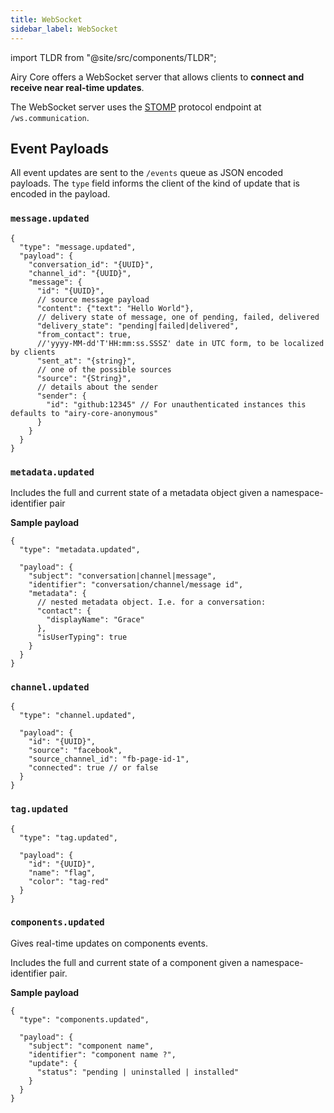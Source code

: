 ```yaml
---
title: WebSocket
sidebar_label: WebSocket
---
```


import TLDR from "@site/src/components/TLDR";

<TLDR>

Airy Core offers a WebSocket server that allows clients to **connect and receive
near real-time updates**.

</TLDR>

The WebSocket server uses the
[STOMP](https://en.wikipedia.org/wiki/Streaming_Text_Oriented_Messaging_Protocol)
protocol endpoint at `/ws.communication`.

## Event Payloads

All event updates are sent to the `/events` queue as JSON encoded payloads. The
`type` field informs the client of the kind of update that is encoded in the
payload.

### `message.updated`

```json5
{
  "type": "message.updated",
  "payload": {
    "conversation_id": "{UUID}",
    "channel_id": "{UUID}",
    "message": {
      "id": "{UUID}",
      // source message payload
      "content": {"text": "Hello World"},
      // delivery state of message, one of pending, failed, delivered
      "delivery_state": "pending|failed|delivered",
      "from_contact": true,
      //'yyyy-MM-dd'T'HH:mm:ss.SSSZ' date in UTC form, to be localized by clients
      "sent_at": "{string}",
      // one of the possible sources
      "source": "{String}",
      // details about the sender
      "sender": {
        "id": "github:12345" // For unauthenticated instances this defaults to "airy-core-anonymous"
      }
    }
  }
}
```

### `metadata.updated`

Includes the full and current state of a metadata object given a namespace-identifier pair

**Sample payload**

```json5
{
  "type": "metadata.updated",

  "payload": {
    "subject": "conversation|channel|message",
    "identifier": "conversation/channel/message id",
    "metadata": {
      // nested metadata object. I.e. for a conversation:
      "contact": {
        "displayName": "Grace"
      },
      "isUserTyping": true
    }
  }
}
```

### `channel.updated`

```json5
{
  "type": "channel.updated",

  "payload": {
    "id": "{UUID}",
    "source": "facebook",
    "source_channel_id": "fb-page-id-1",
    "connected": true // or false
  }
}
```

### `tag.updated`

```json5
{
  "type": "tag.updated",

  "payload": {
    "id": "{UUID}",
    "name": "flag",
    "color": "tag-red"
  }
}
```

### `components.updated`

Gives real-time updates on components events.

Includes the full and current state of a component given a namespace-identifier pair.

**Sample payload**

```json5
{
  "type": "components.updated",

  "payload": {
    "subject": "component name",
    "identifier": "component name ?",
    "update": {
      "status": "pending | uninstalled | installed"
    }
  }
}
```
